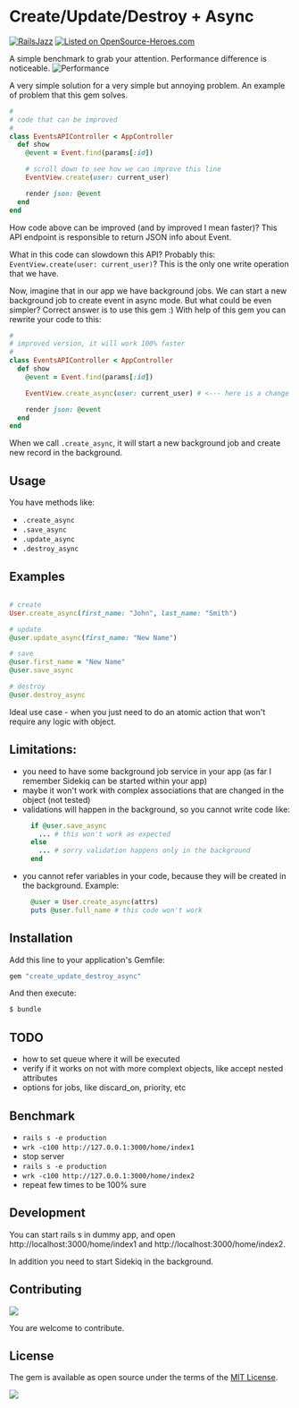 # Create/Update/Destroy + Async

[![RailsJazz](https://github.com/igorkasyanchuk/rails_time_travel/blob/main/docs/my_other.svg?raw=true)](https://www.railsjazz.com)
[![Listed on OpenSource-Heroes.com](https://opensource-heroes.com/badge-v1.svg)](https://opensource-heroes.com/o/railsjazz)

A simple benchmark to grab your attention. Performance difference is noticeable.
![Performance](docs/benchmark_example.png)

A very simple solution for a very simple but annoying problem.
An example of problem that this gem solves.

```ruby
#
# code that can be improved
#
class EventsAPIController < AppController
  def show
    @event = Event.find(params[:id])

    # scroll down to see how we can improve this line
    EventView.create(user: current_user)

    render json: @event
  end
end
```

How code above can be improved (and by improved I mean faster)?
This API endpoint is responsible to return JSON info about Event.

What in this code can slowdown this API?
Probably this: `EventView.create(user: current_user)`? This is the only one write operation that we have.

Now, imagine that in our app we have background jobs. We can start a new background job to create event in async mode.
But what could be even simpler? Correct answer is to use this gem :)
With help of this gem you can rewrite your code to this:

```ruby
#
# improved version, it will work 100% faster
#
class EventsAPIController < AppController
  def show
    @event = Event.find(params[:id])

    EventView.create_async(user: current_user) # <--- here is a change

    render json: @event
  end
end
```

When we call `.create_async`, it will start a new background job and create new record in the background.

## Usage

You have methods like:

- `.create_async`
- `.save_async`
- `.update_async`
- `.destroy_async`

## Examples

```ruby

# create
User.create_async(first_name: "John", last_name: "Smith")

# update
@user.update_async(first_name: "New Name")

# save
@user.first_name = "New Name"
@user.save_async

# destroy
@user.destroy_async
```

Ideal use case - when you just need to do an atomic action that won't require any logic with object.

## Limitations:

- you need to have some background job service in your app (as far I remember Sidekiq can be started within your app)
- maybe it won't work with complex associations that are changed in the object (not tested)
- validations will happen in the background, so you cannot write code like:
  ```ruby
    if @user.save_async
      ... # this won't work as expected
    else
      ... # sorry validation happens only in the background
    end
  ```
- you cannot refer variables in your code, because they will be created in the background. Example:
  ```ruby
    @user = User.create_async(attrs)
    puts @user.full_name # this code won't work
  ```

## Installation

Add this line to your application's Gemfile:

```ruby
gem "create_update_destroy_async"
```

And then execute:
```bash
$ bundle
```

## TODO

- how to set queue where it will be executed
- verify if it works on not with more complext objects, like accept nested attributes
- options for jobs, like discard_on, priority, etc

## Benchmark

- `rails s -e production`
- `wrk -c100 http://127.0.0.1:3000/home/index1`
- stop server
- `rails s -e production`
- `wrk -c100 http://127.0.0.1:3000/home/index2`
- repeat few times to be 100% sure

## Development

You can start rails s in dummy app, and open http://localhost:3000/home/index1 and http://localhost:3000/home/index2.

In addition you need to start Sidekiq in the background.

## Contributing

[<img src="https://opensource-heroes.com/svg/embed/railsjazz/create_update_destroy_async"
/>](https://opensource-heroes.com/r/railsjazz/create_update_destroy_async)

You are welcome to contribute.

## License

The gem is available as open source under the terms of the [MIT License](https://opensource.org/licenses/MIT).

[<img src="https://github.com/igorkasyanchuk/rails_time_travel/blob/main/docs/more_gems.png?raw=true"
/>](https://www.railsjazz.com/?utm_source=github&utm_medium=bottom&utm_campaign=create_update_destroy_async)
